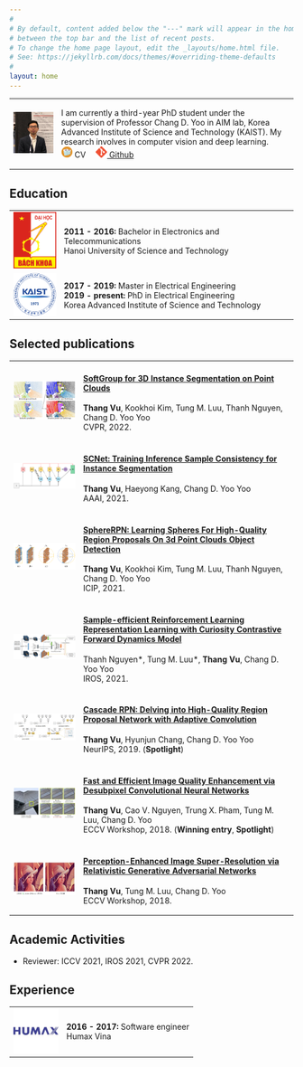 ```yaml
---
#
# By default, content added below the "---" mark will appear in the home page
# between the top bar and the list of recent posts.
# To change the home page layout, edit the _layouts/home.html file.
# See: https://jekyllrb.com/docs/themes/#overriding-theme-defaults
#
layout: home
---
```

<table>
  <tr>
    <td><img width="300" src="/images/avatar_new.jpeg"></td>
    <td>
      <p>I am currently a third-year PhD student under the supervision of Professor Chang D. Yoo in AIM lab, Korea Advanced Institute of Science and Technology (KAIST). My research involves in computer vision and deep learning. <br>
      <a ><img width="20"  src="/images/cv-icon.jpg" /> CV</a>&emsp;
      <a href="https://github.com/thangvubk"><img width="20"  src="/images/Git-Icon.png" /> Github</a>&emsp;
      </p>
    </td>
 </tr>
</table>



## Education
<table>
  <tr>
    <td><img width="80" height="100" src="/images/Logo_Hust.png"></td>
    <td>
      <p><b>2011 - 2016: </b> Bachelor in Electronics and Telecommunications<br>
      Hanoi University of Science and Technology<br>
      </p>
    </td>
 </tr>
 <tr>
    <td><img width="80" src="/images/KAIST_logo.png"></td>
    <td>
      <p><b>2017 - 2019: </b>Master in Electrical Engineering<br>
      <b>2019 - present: </b>PhD in Electrical Engineering<br>
      Korea Advanced Institute of Science and Technology
      </p>
    </td>
  </tr>
</table>

## Selected publications
<table>
  <tr>
    <td><a href="https://arxiv.org/pdf/2203.01509.pdf"><img width="300" src="/images/SoftGroup.png"></a></td>
    <td>
      <h4><a href="https://arxiv.org/pdf/2203.01509.pdf">SoftGroup for 3D Instance Segmentation on Point Clouds</a></h4>
      <p><b>Thang Vu</b>, Kookhoi Kim, Tung M. Luu, Thanh Nguyen, Chang D. Yoo Yoo<br>
        CVPR, 2022.
      </p>
    </td>
  </tr>
  
  <tr>
    <td><a href="https://arxiv.org/pdf/2012.10150.pdf"><img width="300" src="/images/SCNet.png"></a></td>
    <td>
      <h4><a href="https://arxiv.org/pdf/2012.10150.pdf">SCNet: Training Inference Sample Consistency for Instance Segmentation</a></h4>
      <p><b>Thang Vu</b>, Haeyong Kang, Chang D. Yoo Yoo<br>
        AAAI, 2021.
      </p>
    </td>
  </tr>
  
  <tr>
    <td><a href="https://ieeexplore.ieee.org/stamp/stamp.jsp?tp=&arnumber=9506249"><img width="300" src="/images/SphereRPN.png"></a></td>
    <td>
      <h4><a href="https://ieeexplore.ieee.org/stamp/stamp.jsp?tp=&arnumber=9506249">SphereRPN: Learning Spheres For High-Quality Region Proposals On 3d Point Clouds Object Detection</a></h4>
      <p><b>Thang Vu</b>, Kookhoi Kim, Tung M. Luu, Thanh Nguyen, Chang D. Yoo Yoo<br>
        ICIP, 2021.
      </p>
    </td>
  </tr>
  
  <tr>
    <td><a href="https://arxiv.org/pdf/2103.08255.pdf"><img width="300" src="/images/CCFDM.png"></a></td>
    <td>
      <h4><a href="https://arxiv.org/pdf/2103.08255.pdf">Sample-efficient Reinforcement Learning Representation Learning with Curiosity Contrastive Forward Dynamics Model</a></h4>
      <p>Thanh Nguyen*, Tung M. Luu*, <b>Thang Vu</b>, Chang D. Yoo Yoo<br>
        IROS, 2021.
      </p>
    </td>
  </tr>
  
  <tr>
    <td><a href="https://arxiv.org/abs/1909.06720"><img width="300" src="/images/NeurIPS2019_CascadeRPN.JPG"></a></td>
    <td>
      <h4><a href="https://arxiv.org/abs/1909.06720">Cascade RPN: Delving into High-Quality Region Proposal Network with Adaptive Convolution</a></h4>
      <p><b>Thang Vu</b>, Hyunjun Chang, Chang D. Yoo Yoo<br>
        NeurIPS, 2019. (<b>Spotlight</b>)
      </p>
    </td>
  </tr>
  <tr>
    <td><a href="http://openaccess.thecvf.com/content_ECCVW_2018/papers/11133/Vu_Fast_and_Efficient_Image_Quality_Enhancement_via_Desubpixel_Convolutional_Neural_ECCVW_2018_paper.pdf"><img width="300" src="/images/ECCV2018_FEQE.JPG"></a></td>
    <td>
      <h4><a href="http://openaccess.thecvf.com/content_ECCVW_2018/papers/11133/Vu_Fast_and_Efficient_Image_Quality_Enhancement_via_Desubpixel_Convolutional_Neural_ECCVW_2018_paper.pdf">Fast and Efficient Image Quality Enhancement via Desubpixel Convolutional Neural Networks</a></h4>
      <p><b>Thang Vu</b>, Cao V. Nguyen, Trung X. Pham, Tung M. Luu, Chang D. Yoo<br>
        ECCV Workshop, 2018. (<b>Winning entry</b>, <b>Spotlight</b>)
      </p>
    </td>
  </tr>
  <tr>
    <td><a href="http://openaccess.thecvf.com/content_ECCVW_2018/papers/11133/Vu_Perception-Enhanced_Image_Super-Resolution_via_Relativistic_Generative_Adversarial_Networks_ECCVW_2018_paper.pdf"><img width="300" src="/images/ECCV2018_PESR.JPG"></a></td>
    <td>
      <h4><a href="http://openaccess.thecvf.com/content_ECCVW_2018/papers/11133/Vu_Perception-Enhanced_Image_Super-Resolution_via_Relativistic_Generative_Adversarial_Networks_ECCVW_2018_paper.pdf">Perception-Enhanced Image Super-Resolution via Relativistic Generative Adversarial Networks</a></h4>
      <p><b>Thang Vu</b>, Tung M. Luu, Chang D. Yoo<br>
        ECCV Workshop, 2018.
      </p>
    </td>
  </tr>
</table>

##  Academic Activities

- Reviewer: ICCV 2021, IROS 2021, CVPR 2022.

## Experience
<table>
  <tr>
    <td><img width="80" src="/images/humax.jpg"></td>
    <td>
      <p><b>2016 - 2017: </b> Software engineer<br>
      Humax Vina<br>
      </p>
    </td>
 </tr>
</table>

